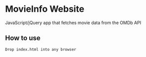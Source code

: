 # MovieInfo Website

JavaScript/jQuery app that fetches movie data from the OMDb API

## How to use

```bash
Drop index.html into any browser
```
